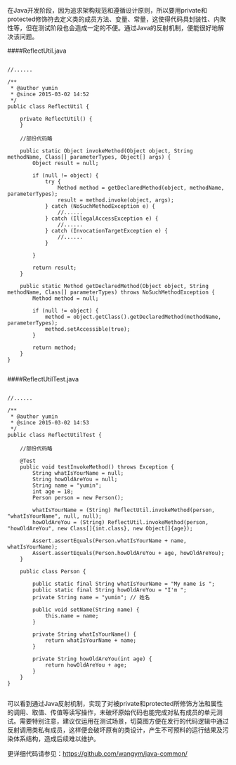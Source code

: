 在Java开发阶段，因为追求架构规范和遵循设计原则，所以要用private和protected修饰符去定义类的成员方法、变量、常量，这使得代码具封装性、内聚性等，但在测试阶段也会造成一定的不便。通过Java的反射机制，便能很好地解决该问题。

####ReflectUtil.java
<pre><code>
//......

/**
 * @author yumin
 * @since 2015-03-02 14:52
 */
public class ReflectUtil {

    private ReflectUtil() {
    }

    //部份代码略

    public static Object invokeMethod(Object object, String methodName, Class[] parameterTypes, Object[] args) {
        Object result = null;

        if (null != object) {
            try {
                Method method = getDeclaredMethod(object, methodName, parameterTypes);
                result = method.invoke(object, args);
            } catch (NoSuchMethodException e) {
                //......
            } catch (IllegalAccessException e) {
                //......
            } catch (InvocationTargetException e) {
                //......
            }

        }

        return result;
    }

    public static Method getDeclaredMethod(Object object, String methodName, Class[] parameterTypes) throws NoSuchMethodException {
        Method method = null;

        if (null != object) {
            method = object.getClass().getDeclaredMethod(methodName, parameterTypes);
            method.setAccessible(true);
        }

        return method;
    }
}

</code></pre>

####ReflectUtilTest.java
<pre><code>
//......

/**
 * @author yumin
 * @since 2015-03-02 14:53
 */
public class ReflectUtilTest {

    //部份代码略

    @Test
    public void testInvokeMethod() throws Exception {
        String whatIsYourName = null;
        String howOldAreYou = null;
        String name = "yumin";
        int age = 18;
        Person person = new Person();

        whatIsYourName = (String) ReflectUtil.invokeMethod(person, "whatIsYourName", null, null);
        howOldAreYou = (String) ReflectUtil.invokeMethod(person, "howOldAreYou", new Class[]{int.class}, new Object[]{age});

        Assert.assertEquals(Person.whatIsYourName + name, whatIsYourName);
        Assert.assertEquals(Person.howOldAreYou + age, howOldAreYou);
    }

    public class Person {

        public static final String whatIsYourName = "My name is ";
        public static final String howOldAreYou = "I'm ";
        private String name = "yumin"; // 姓名

        public void setName(String name) {
            this.name = name;
        }

        private String whatIsYourName() {
            return whatIsYourName + name;
        }

        private String howOldAreYou(int age) {
            return howOldAreYou + age;
        }
    }
}

</code></pre>

可以看到通过Java反射机制，实现了对被private和protected所修饰方法和属性的调用、取值、传值等读写操作，未破坏原始代码也能完成对私有成员的单元测试。需要特别注意，建议仅运用在测试场景，切莫图方便在发行的代码逻辑中通过反射调用类私有成员，这样便会破坏原有的类设计，产生不可预料的运行结果及污染体系结构，造成后续难以维护。

更详细代码请参见：https://github.com/wangym/java-common/
